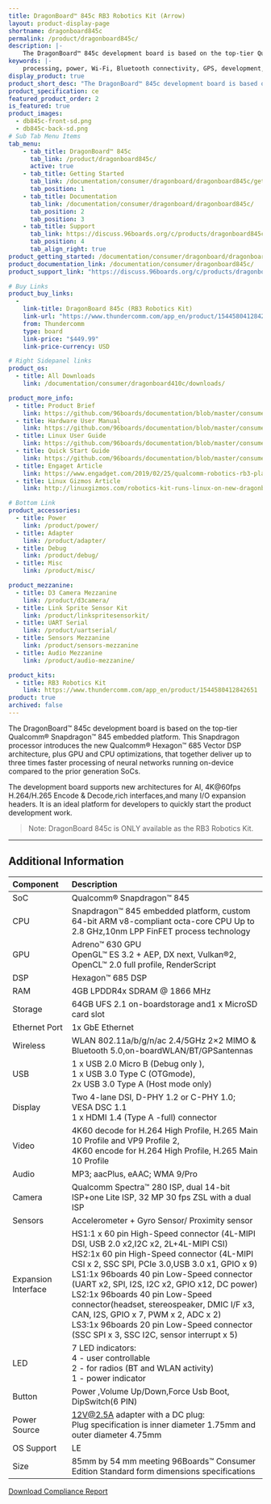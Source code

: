 ```yaml
---
title: DragonBoard™ 845c RB3 Robotics Kit (Arrow)
layout: product-display-page
shortname: dragonboard845c
permalink: /product/dragonboard845c/
description: |-
    The DragonBoard™ 845c development board is based on the top-tier Qualcomm® Snapdragon™ 845 embedded platform. This Snapdragon processor introduces the new Qualcomm® Hexagon™ 685 Vector DSP architecture, plus GPU and CPU optimizations, that together deliver up to three times faster processing of neural networks running on-device compared to the prior generation SoCs. The development board supports new architectures for AI, 4K@60fps H.264/H.265 Encode & Decode,rich interfaces,and many I/O expansion headers. It is an ideal platform for developers to quickly start the product development work.
keywords: |-
    processing, power, Wi-Fi, Bluetooth connectivity, GPS, development, board, mid-tier, Qualcomm, APQ8016E, processor, low cost, Product, Development, Platform
display_product: true
product_short_desc: "The DragonBoard™ 845c development board is based on the top-tier Qualcomm® Snapdragon™ 845 embedded platform."
product_specification: ce
featured_product_order: 2
is_featured: true
product_images:
  - db845c-front-sd.png
  - db845c-back-sd.png
# Sub Tab Menu Items
tab_menu:
    - tab_title: DragonBoard™ 845c
      tab_link: /product/dragonboard845c/
      active: true
    - tab_title: Getting Started
      tab_link: /documentation/consumer/dragonboard/dragonboard845c/getting-started/
      tab_position: 1
    - tab_title: Documentation
      tab_link: /documentation/consumer/dragonboard/dragonboard845c/
      tab_position: 2
      tab_position: 3
    - tab_title: Support
      tab_link: https://discuss.96boards.org/c/products/dragonboard845c/
      tab_position: 4
      tab_align_right: true
product_getting_started: /documentation/consumer/dragonboard/dragonboard845c/getting-started/
product_documentation_link: /documentation/consumer/dragonboard845c/
product_support_link: "https://discuss.96boards.org/c/products/dragonboard845c/"

# Buy Links
product_buy_links:
  -
    link-title: DragonBoard 845c (RB3 Robotics Kit)
    link-url: "https://www.thundercomm.com/app_en/product/1544580412842651"
    from: Thundercomm
    type: board
    link-price: "$449.99"
    link-price-currency: USD

# Right Sidepanel links
product_os:
  - title: All Downloads
    link: /documentation/consumer/dragonboard410c/downloads/

product_more_info:
  - title: Product Brief
    link: https://github.com/96boards/documentation/blob/master/consumer/dragonboard/dragonboard845c/hardware-docs/files/rb3-product-brief.pdf
  - title: Hardware User Manual
    link: https://github.com/96boards/documentation/blob/master/consumer/dragonboard/dragonboard845c/hardware-docs/files/rb3-hardware-user-manual.pdf
  - title: Linux User Guide
    link: https://github.com/96boards/documentation/blob/master/consumer/dragonboard/dragonboard845c/guides/files/rb3-linux-user-guide.pdf
  - title: Quick Start Guide
    link: https://github.com/96boards/documentation/blob/master/consumer/dragonboard/dragonboard845c/guides/files/rb3-quick-start.pdf
  - title: Engaget Article
    link: https://www.engadget.com/2019/02/25/qualcomm-robotics-rb3-platform/
  - title: Linux Gizmos Article
    link: http://linuxgizmos.com/robotics-kit-runs-linux-on-new-dragonboard-845c-96boards-sbc/

# Bottom Link
product_accessories:
  - title: Power
    link: /product/power/
  - title: Adapter
    link: /product/adapter/
  - title: Debug
    link: /product/debug/
  - title: Misc
    link: /product/misc/

product_mezzanine:
  - title: D3 Camera Mezzanine
    link: /product/d3camera/
  - title: Link Sprite Sensor Kit
    link: /product/linkspritesensorkit/
  - title: UART Serial
    link: /product/uartserial/
  - title: Sensors Mezzanine
    link: /product/sensors-mezzanine
  - title: Audio Mezzanine
    link: /product/audio-mezzanine/

product_kits:
  - title: RB3 Robotics Kit
    link: https://www.thundercomm.com/app_en/product/1544580412842651
product: true
archived: false
---
```

The DragonBoard™ 845c development board is based on the top-tier Qualcomm® Snapdragon™ 845 embedded platform. This Snapdragon processor introduces the new Qualcomm® Hexagon™ 685 Vector DSP architecture, plus GPU and CPU optimizations, that together deliver up to three times faster processing of neural networks running on-device compared to the prior generation SoCs.

The development board supports new architectures for AI, 4K@60fps H.264/H.265 Encode & Decode,rich interfaces,and many I/O expansion headers. It is an ideal platform for developers to quickly start the product development work.

> Note: DragonBoard 845c is ONLY available as the RB3 Robotics Kit.

***

## Additional Information

|   Component          |   Description |
|:---------------------|:--------------|
|  SoC                 | Qualcomm® Snapdragon™ 845              |
|  CPU                 | Snapdragon™ 845 embedded platform, custom 64-bit ARM v8-compliant octa-core CPU Up to 2.8 GHz,10nm LPP FinFET process technology              |
|  GPU                 | Adreno™ 630 GPU <br>OpenGL™ ES 3.2 + AEP, DX next, Vulkan®2, <br>OpenCL™ 2.0 full profile, RenderScript             |
|  DSP                 | Hexagon™ 685 DSP |
|  RAM                 | 4GB LPDDR4x SDRAM @ 1866 MHz              |
|  Storage             | 64GB UFS 2.1 on-boardstorage and1 x MicroSD card slot             |
|  Ethernet Port       | 1x GbE Ethernet              |
|  Wireless            | WLAN 802.11a/b/g/n/ac 2.4/5GHz 2×2 MIMO & Bluetooth 5.0,on-boardWLAN/BT/GPSantennas              |
|  USB                 | 1 x USB 2.0 Micro B (Debug only ), <br> 1 x USB 3.0 Type C (OTGmode), <br> 2x USB 3.0 Type A (Host mode only)              |
|  Display             | Two 4-lane DSI, D-PHY 1.2 or C-PHY 1.0; VESA DSC 1.1<br>1 x HDMI 1.4 (Type A -full) connector              |
|  Video               | 4K60 decode for H.264 High Profile, H.265 Main 10 Profile and VP9 Profile 2, <br>4K60 encode for H.264 High Profile, H.265 Main 10 Profile              |
|  Audio               | MP3; aacPlus, eAAC; WMA 9/Pro              |
|  Camera              | Qualcomm Spectra™ 280 ISP, dual 14-bit ISP+one Lite ISP, 32 MP 30 fps ZSL with a dual ISP              |
| Sensors              | Accelerometer + Gyro Sensor/ Proximity sensor |
|  Expansion Interface | HS1:1 x 60 pin High-Speed connector (4L-MIPI DSI, USB 2.0 x2,I2C x2, 2L+4L-MIPI CSI)<br>HS2:1x 60 pin High-Speed connector (4L-MIPI CSI x 2, SSC SPI, PCIe 3.0,USB 3.0 x1, GPIO x 9)<br>LS1:1x 96boards 40 pin Low-Speed connector (UART x2, SPI, I2S, I2C x2, GPIO x12, DC power)     <br>LS2:1x 96boards 40 pin Low-Speed connector(headset, stereospeaker, DMIC I/F x3, CAN, I2S, GPIO x 7, PWM x 2, ADC x 2)<br>LS3:1x 96boards 20 pin Low-Speed connector (SSC SPI x 3, SSC I2C, sensor interrupt x 5)              |
|  LED                 | 7 LED indicators:<br>4 - user controllable<br>2 - for radios (BT and WLAN activity)<br>1 - power indicator              |
|  Button              | Power ,Volume Up/Down,Force Usb Boot, DipSwitch(6 PIN)              |
|  Power Source        | 12V@2.5A adapter with a DC plug:<br>Plug specification is inner diameter 1.75mm and outer diameter 4.75mm              |
|  OS Support          | LE             |
|  Size                | 85mm by 54 mm meeting 96Boards™ Consumer Edition Standard form dimensions specifications              |

<a href="https://github.com/96boards/documentation/blob/master/consumer/dragonboard/dragonboard845c/hardware-docs/files/db845c-hw-compliance.pdf" class="btn blog-read-more-btn center-block">Download Compliance Report</a>
